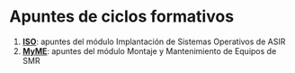 # Apuntes de ciclos formativos

1. **[ISO](ISO)**: apuntes del módulo Implantación de Sistemas Operativos de ASIR
2. **[MyME](MyME)**: apuntes del módulo Montaje y Mantenimiento de Equipos de SMR

